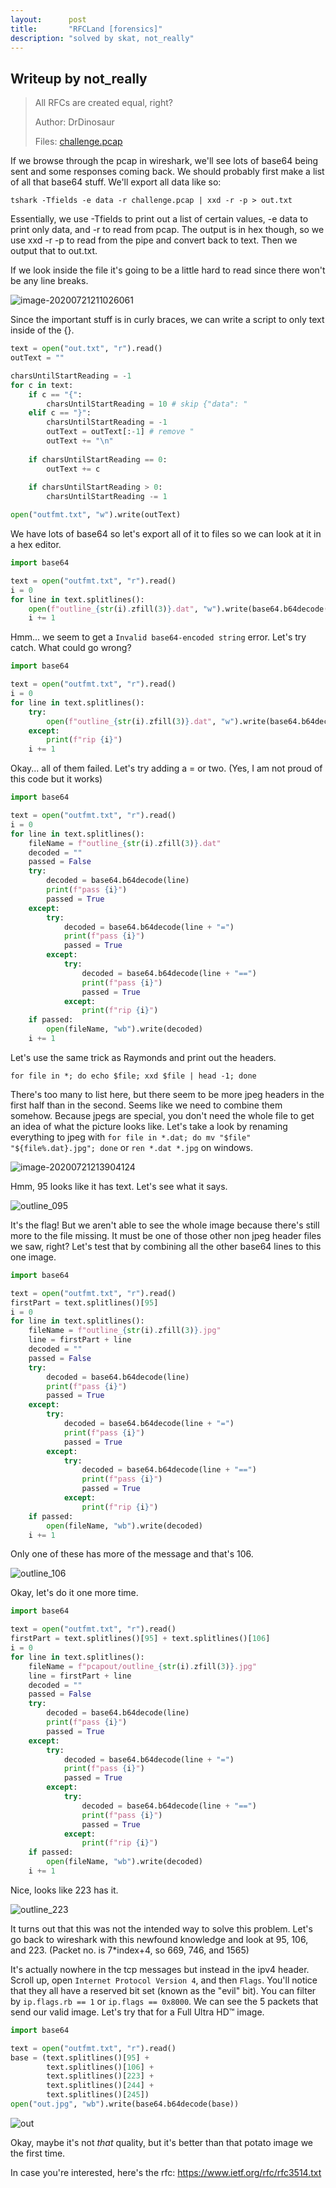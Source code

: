 ```yaml
---
layout:      post
title:       "RFCLand [forensics]"
description: "solved by skat, not_really"
---
```


## Writeup by not_really

> All RFCs are created equal, right?
>
> Author: DrDinosaur
>
> Files: [challenge.pcap](/img/uiuctf2020/challenge.pcap)

If we browse through the pcap in wireshark, we'll see lots of base64 being sent and some responses coming back. We should probably first make a list of all that base64 stuff. We'll export all data like so:

`tshark -Tfields -e data -r challenge.pcap | xxd -r -p > out.txt`

Essentially, we use -Tfields to print out a list of certain values, -e data to print only data, and -r to read from pcap. The output is in hex though, so we use xxd -r -p to read from the pipe and convert back to text. Then we output that to out.txt.

If we look inside the file it's going to be a little hard to read since there won't be any line breaks.

![image-20200721211026061](/img/uiuctf2020/image-20200721211026061.png)

Since the important stuff is in curly braces, we can write a script to only text inside of the {}.

```python
text = open("out.txt", "r").read()
outText = ""

charsUntilStartReading = -1
for c in text:
    if c == "{":
        charsUntilStartReading = 10 # skip {"data": "
    elif c == "}":
        charsUntilStartReading = -1
        outText = outText[:-1] # remove "
        outText += "\n"
    
    if charsUntilStartReading == 0:
        outText += c
    
    if charsUntilStartReading > 0:
        charsUntilStartReading -= 1

open("outfmt.txt", "w").write(outText)
```

We have lots of base64 so let's export all of it to files so we can look at it in a hex editor.

```python
import base64

text = open("outfmt.txt", "r").read()
i = 0
for line in text.splitlines():
    open(f"outline_{str(i).zfill(3)}.dat", "w").write(base64.b64decode(line))
    i += 1
```

Hmm... we seem to get a `Invalid base64-encoded string` error. Let's try catch. What could go wrong?

```python
import base64

text = open("outfmt.txt", "r").read()
i = 0
for line in text.splitlines():
    try:
        open(f"outline_{str(i).zfill(3)}.dat", "w").write(base64.b64decode(line))
    except:
        print(f"rip {i}")
    i += 1
```

Okay... all of them failed. Let's try adding a = or two. (Yes, I am not proud of this code but it works)

```python
import base64

text = open("outfmt.txt", "r").read()
i = 0
for line in text.splitlines():
    fileName = f"outline_{str(i).zfill(3)}.dat"
    decoded = ""
    passed = False
    try:
        decoded = base64.b64decode(line)
        print(f"pass {i}")
        passed = True
    except:
        try:
            decoded = base64.b64decode(line + "=")
            print(f"pass {i}")
            passed = True
        except:
            try:
                decoded = base64.b64decode(line + "==")
                print(f"pass {i}")
                passed = True
            except:
                print(f"rip {i}")
    if passed:
        open(fileName, "wb").write(decoded)
    i += 1
```

Let's use the same trick as Raymonds and print out the headers.

`for file in *; do echo $file; xxd $file | head -1; done`

There's too many to list here, but there seem to be more jpeg headers in the first half than in the second. Seems like we need to combine them somehow. Because jpegs are special, you don't need the whole file to get an idea of what the picture looks like. Let's take a look by renaming everything to jpeg with `for file in *.dat; do mv "$file" "${file%.dat}.jpg"; done` or `ren *.dat *.jpg` on windows.

![image-20200721213904124](/img/uiuctf2020/image-20200721213904124.png)

Hmm, 95 looks like it has text. Let's see what it says.

![outline_095](/img/uiuctf2020/outline_095.jpg)

It's the flag! But we aren't able to see the whole image because there's still more to the file missing. It must be one of those other non jpeg header files we saw, right? Let's test that by combining all the other base64 lines to this one image.

```python
import base64

text = open("outfmt.txt", "r").read()
firstPart = text.splitlines()[95]
i = 0
for line in text.splitlines():
    fileName = f"outline_{str(i).zfill(3)}.jpg"
    line = firstPart + line
    decoded = ""
    passed = False
    try:
        decoded = base64.b64decode(line)
        print(f"pass {i}")
        passed = True
    except:
        try:
            decoded = base64.b64decode(line + "=")
            print(f"pass {i}")
            passed = True
        except:
            try:
                decoded = base64.b64decode(line + "==")
                print(f"pass {i}")
                passed = True
            except:
                print(f"rip {i}")
    if passed:
        open(fileName, "wb").write(decoded)
    i += 1
```

Only one of these has more of the message and that's 106.

![outline_106](/img/uiuctf2020/outline_106.jpg)

Okay, let's do it one more time.

```python
import base64

text = open("outfmt.txt", "r").read()
firstPart = text.splitlines()[95] + text.splitlines()[106]
i = 0
for line in text.splitlines():
    fileName = f"pcapout/outline_{str(i).zfill(3)}.jpg"
    line = firstPart + line
    decoded = ""
    passed = False
    try:
        decoded = base64.b64decode(line)
        print(f"pass {i}")
        passed = True
    except:
        try:
            decoded = base64.b64decode(line + "=")
            print(f"pass {i}")
            passed = True
        except:
            try:
                decoded = base64.b64decode(line + "==")
                print(f"pass {i}")
                passed = True
            except:
                print(f"rip {i}")
    if passed:
        open(fileName, "wb").write(decoded)
    i += 1
```

Nice, looks like 223 has it.

![outline_223](/img/uiuctf2020/outline_223.jpg)

It turns out that this was not the intended way to solve this problem. Let's go back to wireshark with this newfound knowledge and look at 95, 106, and 223. (Packet no. is 7*index+4, so 669, 746, and 1565)

It's actually nowhere in the tcp messages but instead in the ipv4 header. Scroll up, open `Internet Protocol Version 4`, and then `Flags`. You'll notice that they all have a reserved bit set (known as the "evil" bit). You can filter by `ip.flags.rb == 1` or `ip.flags == 0x8000`. We can see the 5 packets that send our valid image. Let's try that for a Full Ultra HD:tm: image.

```python
import base64

text = open("outfmt.txt", "r").read()
base = (text.splitlines()[95] +
        text.splitlines()[106] +
        text.splitlines()[223] +
        text.splitlines()[244] +
        text.splitlines()[245])
open("out.jpg", "wb").write(base64.b64decode(base))
```

![out](/img/uiuctf2020/out.jpg)

Okay, maybe it's not _that_ quality, but it's better than that potato image we the first time.

In case you're interested, here's the rfc: https://www.ietf.org/rfc/rfc3514.txt